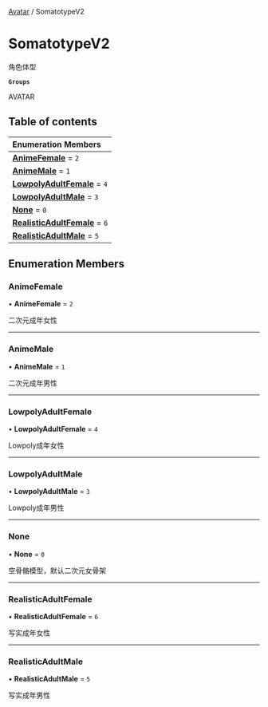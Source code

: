[Avatar](../groups/Avatar.Avatar.md) / SomatotypeV2

# SomatotypeV2 <Badge type="tip" text="Enumeration" /> <Score text="SomatotypeV2" />

角色体型

**`Groups`**

AVATAR

## Table of contents

| Enumeration Members |
| :-----|
| **[AnimeFemale](Gameplay.SomatotypeV2.md#animefemale)** = ``2`` <br> |
| **[AnimeMale](Gameplay.SomatotypeV2.md#animemale)** = ``1`` <br> |
| **[LowpolyAdultFemale](Gameplay.SomatotypeV2.md#lowpolyadultfemale)** = ``4`` <br> |
| **[LowpolyAdultMale](Gameplay.SomatotypeV2.md#lowpolyadultmale)** = ``3`` <br> |
| **[None](Gameplay.SomatotypeV2.md#none)** = ``0`` <br> |
| **[RealisticAdultFemale](Gameplay.SomatotypeV2.md#realisticadultfemale)** = ``6`` <br> |
| **[RealisticAdultMale](Gameplay.SomatotypeV2.md#realisticadultmale)** = ``5`` <br> |

## Enumeration Members

### AnimeFemale <Score text="AnimeFemale" /> 

• **AnimeFemale** = ``2``

二次元成年女性

___

### AnimeMale <Score text="AnimeMale" /> 

• **AnimeMale** = ``1``

二次元成年男性

___

### LowpolyAdultFemale <Score text="LowpolyAdultFemale" /> 

• **LowpolyAdultFemale** = ``4``

Lowpoly成年女性

___

### LowpolyAdultMale <Score text="LowpolyAdultMale" /> 

• **LowpolyAdultMale** = ``3``

Lowpoly成年男性

___

### None <Score text="None" /> 

• **None** = ``0``

空骨骼模型，默认二次元女骨架

___

### RealisticAdultFemale <Score text="RealisticAdultFemale" /> 

• **RealisticAdultFemale** = ``6``

写实成年女性

___

### RealisticAdultMale <Score text="RealisticAdultMale" /> 

• **RealisticAdultMale** = ``5``

写实成年男性
